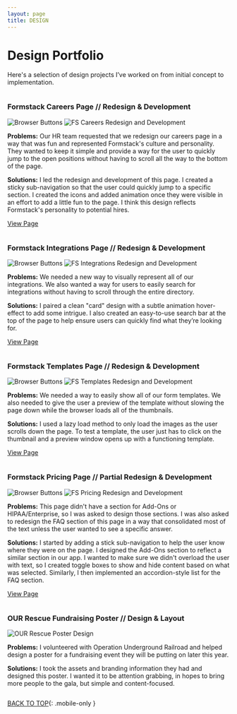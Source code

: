 ```yaml
---
layout: page
title: DESIGN
---
```


<h1>Design Portfolio</h1>
<p>Here's a selection of design projects I’ve worked on from initial concept to implementation.</p>

<div class="row small-up-1 medium-up-1">
  <div class="column padding-none design-item">
    <h3><strong>Formstack Careers Page // Redesign & Development</strong></h3>
    <div class="screen-gifs">
      <span class="browser-buttons">
        <img src="{{ site.baseurl }}/images/design/browser-buttons.png" alt="Browser Buttons">
      </span>
      <img src="{{ site.baseurl }}/images/design/careers.gif" alt="FS Careers Redesign and Development">
    </div>
    <p><strong>Problems:</strong> Our HR team requested that we redesign our careers page in a way that was fun and represented Formstack's culture and personality. They wanted to keep it simple and provide a way for the user to quickly jump to the open positions without having to scroll all the way to the bottom of the page.</p>
    <p><strong>Solutions:</strong> I led the redesign and development of this page. I created a sticky sub-navigation so that the user could quickly jump to a specific section. I created the icons and added animation once they were visible in an effort to add a little fun to the page. I think this design reflects Formstack's personality to potential hires.</p>
    <p><a href="https://www.formstack.com/careers" target="_blank">View Page</a></p>
  </div>
  <div class="column padding-none design-item">
    <h3><strong>Formstack Integrations Page // Redesign & Development</strong></h3>
    <div class="screen-gifs">
      <span class="browser-buttons">
        <img src="{{ site.baseurl }}/images/design/browser-buttons.png" alt="Browser Buttons">
      </span>
      <img src="{{ site.baseurl }}/images/design/integrations.gif" alt="FS Integrations Redesign and Development">
    </div>
    <p><strong>Problems:</strong> We needed a new way to visually represent all of our integrations. We also wanted a way for users to easily search for integrations without having to scroll through the entire directory.</p>
    <p><strong>Solutions:</strong> I paired a clean "card" design with a subtle animation hover-effect to add some intrigue. I also created an easy-to-use search bar at the top of the page to help ensure users can quickly find what they’re looking for.</p>
    <p><a href="https:www.formstack.com/integrations" target="_blank">View Page</a></p>
  </div>
  <div class="column padding-none design-item">
    <h3><strong>Formstack Templates Page // Redesign & Development</strong></h3>
    <div class="screen-gifs">
      <span class="browser-buttons">
        <img src="{{ site.baseurl }}/images/design/browser-buttons.png" alt="Browser Buttons">
      </span>
      <img src="{{ site.baseurl }}/images/design/templates.gif" alt="FS Templates Redesign and Development">
    </div>
    <p><strong>Problems:</strong> We needed a way to easily show all of our form templates. We also needed to give the user a preview of the template without slowing the page down while the browser loads all of the thumbnails.</p>
    <p><strong>Solutions:</strong> I used a lazy load method to only load the images as the user scrolls down the page. To test a template, the user just has to click on the thumbnail and a preview window opens up with a functioning template.</p>
    <p><a href="https:www.formstack.com/templates" target="_blank">View Page</a></p>
  </div>
  <div class="column padding-none design-item">
    <h3><strong>Formstack Pricing Page // Partial Redesign & Development</strong></h3>
    <div class="screen-gifs">
      <span class="browser-buttons">
        <img src="{{ site.baseurl }}/images/design/browser-buttons.png" alt="Browser Buttons">
      </span>
      <img src="{{ site.baseurl }}/images/design/pricing.gif" alt="FS Pricing Redesign and Development">
    </div>
    <p><strong>Problems:</strong> This page didn't have a section for Add-Ons or HIPAA/Enterprise, so I was asked to design those sections. I was also asked to redesign the FAQ section of this page in a way that consolidated most of the text unless the user wanted to see a specific answer.</p>
    <p><strong>Solutions:</strong> I started by adding a stick sub-navigation to help the user know where they were on the page. I designed the Add-Ons section to reflect a similar section in our app. I wanted to make sure we didn't overload the user with text, so I created toggle boxes to show and hide content based on what was selected. Similarly, I then implemented an accordion-style list for the FAQ section.</p>
    <p><a href="https:www.formstack.com/pricing" target="_blank">View Page</a></p>
  </div>
  <div class="column padding-none design-item">
    <h3><strong>OUR Rescue Fundraising Poster // Design & Layout</strong></h3>
    <div class="illustration border--lightgray">
      <img src="{{ site.baseurl }}/images/design/OURrescue_poster.jpg" alt="OUR Rescue Poster Design">
    </div>
    <p><strong>Problems:</strong> I volunteered with Operation Underground Railroad and helped design a poster for a fundraising event they will be putting on later this year.</p>
    <p><strong>Solutions:</strong> I took the assets and branding information they had and designed this poster. I wanted it to be attention grabbing, in hopes to bring more people to the gala, but simple and content-focused.</p>
  </div>
</div>

[BACK TO TOP](#top){: .mobile-only }
